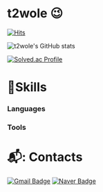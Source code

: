# t2wole 😉
[![Hits](https://hits.seeyoufarm.com/api/count/incr/badge.svg?url=https%3A%2F%2Fgithub.com%2Ft2wole&count_bg=%2359C2BA&title_bg=%23D0D2C7&icon=&icon_color=%23E7E7E7&title=hits&edge_flat=false)](https://hits.seeyoufarm.com)

![t2wole's GitHub stats](https://github-readme-stats.vercel.app/api?username=t2wole&show_icons=true&theme=radical)

[![Solved.ac Profile](http://mazassumnida.wtf/api/v2/generate_badge?boj=t2wole)](https://solved.ac/t2wole)

# 💪Skills
### Languages

### Tools

# 📬: Contacts
[![Gmail Badge](https://img.shields.io/badge/Gmail-d14836?style=flat-square&logo=Gmail&logoColor=white&link=mailto:t2wole@gmail.com)](mailto:t2wole@gmail.com)
[![Naver Badge](https://img.shields.io/badge/Naver-03C75A?style=flat-square&logo=Gmail&logoColor=white&link=mailto:t2wole@naver.com)](mailto:t2wole@naver.com)
